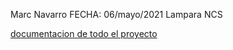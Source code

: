 Marc Navarro
FECHA: 06/mayo/2021
Lampara NCS

[documentacion de todo el proyecto](https://github.com/marc125678/Proyecto-Lampara/blob/main/PROYECTO%20INTEGRADO%20LAMPARA.MD)
